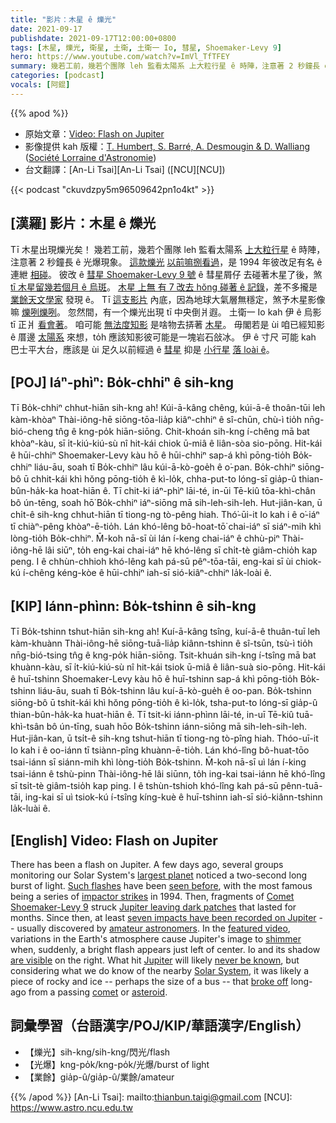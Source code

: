 ```yaml
---
title: "影片：木星 ê 爍光"
date: 2021-09-17
publishdate: 2021-09-17T12:00:00+0800
tags: [木星, 爍光, 衛星, 土衛, 土衛一 Io, 彗星, Shoemaker-Levy 9]
hero: https://www.youtube.com/watch?v=ImVl_TfTFEY
summary: 幾若工前，幾若个團隊 leh 監看太陽系 上大粒行星 ê 時陣，注意著 2 秒鐘長 ê 光爆現象。
categories: [podcast]
vocals: [阿錕]
---
```


{{% apod %}}

- 原始文章：[Video: Flash on Jupiter](https://apod.nasa.gov/apod/ap210917.html)
- 影像提供 kah 版權：[T. Humbert, S. Barré, A. Desmougin & D. Walliang](mailto:contact@astronomie54.fr) ([Société Lorraine d'Astronomie](https://www.astronomie54.fr/))
- 台文翻譯：[An-Li Tsai][An-Li Tsai] ([NCU][NCU])

{{< podcast "ckuvdzpy5m96509642pn1o4kt" >}}

## [漢羅] 影片：木星 ê 爍光
Tī 木星出現爍光矣！
幾若工前，幾若个團隊 leh 監看太陽系 [上大粒行星][largest planet] ê 時陣，注意著 2 秒鐘長 ê 光爆現象。
[這款爍光][Such flashes] [以前嘛捌看過][seen before]，是 1994 年彼改足有名 ê 連紲 [相碰][impactor strikes]。
彼改 ê [彗星 Shoemaker-Levy 9 號][Comet Shoemaker-Levy 9] ê 彗星屑仔 去碰著木星了後，煞 [tī 木星留幾若個月 ê 烏斑][Jupiter leaving dark patches]。
[木星 上無 有 7 改去 hŏng 碰著 ê 記錄][seven impacts have been recorded on Jupiter]，差不多攏是 [業餘天文學家][amateur astronomers] 發現 ê。
Tī [這支影片][featured video] 內底，因為地球大氣層無穩定，煞予木星影像嘛 [爍咧爍咧][shimmer]。
忽然間，有一个爍光出現 tī 中央倒爿遐。
土衛一 Io kah 伊 ê 烏影 tī 正爿 [看會著][are visible]。
咱可能 [無法度知影][never be known] 是啥物去挵著 [木星][Jupiter]。
毋閣若是 ùi 咱已經知影 ê 厝邊 [太陽系][Solar System] 來想，to̍h 應該知影彼可能是一塊岩石敆冰。
伊 ê 寸尺 可能 kah 巴士平大台，應該是 ùi 足久以前經過 ê [彗星][comet] 抑是 [小行星][asteroid] [落 loài ê][broke off]。

## [POJ] Iáⁿ-phìⁿ: Bo̍k-chhiⁿ ê sih-kng
Tī Bo̍k-chhiⁿ chhut-hiān sih-kng ah!
Kúi-ā-kâng chêng, kúi-ā-ê thoân-tūi leh kàm-khòaⁿ Thài-iông-hē siōng-tōa-lia̍p kiâⁿ-chhiⁿ ê sî-chūn, chù-ì tio̍h nn̄g-bió-cheng tn̂g ê kng-po̍k hiān-siōng.
Chit-khoán sih-kng í-chêng mā bat khòaⁿ-kàu, sī i̍t-kiú-kiú-sù nî hit-kái chiok ū-miâ ê liân-sòa sio-pōng.
Hit-kái ê hūi-chhiⁿ Shoemaker-Levy kàu hō ê hūi-chhiⁿ sap-á khì pōng-tio̍h Bo̍k-chhiⁿ liáu-āu, soah tī Bo̍k-chhiⁿ lâu kúi-ā-kò-goe̍h ê o͘-pan.
Bo̍k-chhiⁿ siōng-bô ū chhit-kái khì hŏng pōng-tio̍h ê kì-lo̍k, chha-put-to lóng-sī gia̍p-û thian-bûn-ha̍k-ka hoat-hiān ê.
Tī chit-ki iáⁿ-phìⁿ lāi-té, in-ūi Tē-kiû tōa-khì-chân bô ún-tēng, soah hō͘ Bo̍k-chhiⁿ iáⁿ-siōng mā sih-leh-sih-leh.
Hut-jiân-kan, ū chi̍t-ê sih-kng chhut-hiān tī tiong-ng tò-pêng hiah.
Thó͘-ūi-it Io kah i ê o͘-iáⁿ tī chiàⁿ-pêng khòaⁿ-ē-tio̍h.
Lán khó-lêng bô-hoat-tō͘ chai-iáⁿ sī siáⁿ-mih khì lòng-tio̍h Bo̍k-chhiⁿ.
M̄-koh nā-sī ùi lán í-keng chai-iáⁿ ê chhù-piⁿ Thài-iông-hē lâi siūⁿ, to̍h eng-kai chai-iáⁿ hē khó-lêng sī chi̍t-tè giâm-chio̍h kap peng.
I ê chhùn-chhioh khó-lêng kah pá-sū pêⁿ-tōa-tāi, eng-kai sī ùi chiok-kú í-chêng kéng-kòe ê hūi-chhiⁿ iah-sī sió-kiâⁿ-chhiⁿ la̍k-loài ê.

## [KIP] Iánn-phìnn: Bo̍k-tshinn ê sih-kng
Tī Bo̍k-tshinn tshut-hiān sih-kng ah!
Kuí-ā-kâng tsîng, kuí-ā-ê thuân-tuī leh kàm-khuànn Thài-iông-hē siōng-tuā-lia̍p kiânn-tshinn ê sî-tsūn, tsù-ì tio̍h nn̄g-bió-tsing tn̂g ê kng-po̍k hiān-siōng.
Tsit-khuán sih-kng í-tsîng mā bat khuànn-kàu, sī i̍t-kiú-kiú-sù nî hit-kái tsiok ū-miâ ê liân-suà sio-pōng.
Hit-kái ê huī-tshinn Shoemaker-Levy kàu hō ê huī-tshinn sap-á khì pōng-tio̍h Bo̍k-tshinn liáu-āu, suah tī Bo̍k-tshinn lâu kuí-ā-kò-gue̍h ê oo-pan.
Bo̍k-tshinn siōng-bô ū tshit-kái khì hŏng pōng-tio̍h ê kì-lo̍k, tsha-put-to lóng-sī gia̍p-û thian-bûn-ha̍k-ka huat-hiān ê.
Tī tsit-ki iánn-phìnn lāi-té, in-uī Tē-kiû tuā-khì-tsân bô ún-tīng, suah hōo Bo̍k-tshinn iánn-siōng mā sih-leh-sih-leh.
Hut-jiân-kan, ū tsi̍t-ê sih-kng tshut-hiān tī tiong-ng tò-pîng hiah.
Thóo-uī-it Io kah i ê oo-iánn tī tsiànn-pîng khuànn-ē-tio̍h.
Lán khó-lîng bô-huat-tōo tsai-iánn sī siánn-mih khì lòng-tio̍h Bo̍k-tshinn.
M̄-koh nā-sī uì lán í-king tsai-iánn ê tshù-pinn Thài-iông-hē lâi siūnn, to̍h ing-kai tsai-iánn hē khó-lîng sī tsi̍t-tè giâm-tsio̍h kap ping.
I ê tshùn-tshioh khó-lîng kah pá-sū pênn-tuā-tāi, ing-kai sī uì tsiok-kú í-tsîng kíng-kuè ê huī-tshinn iah-sī sió-kiânn-tshinn la̍k-luài ê.


## [English] Video: Flash on Jupiter
There has been a flash on Jupiter.
A few days ago, several groups monitoring our Solar System's [largest planet][largest planet] noticed a two-second long burst of light.
[Such flashes][Such flashes] have been [seen before][seen before], with the most famous being a series of [impactor strikes][impactor strikes] in 1994.
Then, fragments of [Comet Shoemaker-Levy 9][Comet Shoemaker-Levy 9] struck [Jupiter leaving dark patches][Jupiter leaving dark patches] that lasted for months.
Since then, at least [seven impacts have been recorded on Jupiter][seven impacts have been recorded on Jupiter] -- usually discovered by [amateur astronomers][amateur astronomers].
In the [featured video][featured video], variations in the Earth's atmosphere cause Jupiter's image to [shimmer][shimmer] when, suddenly, a bright flash appears just left of center.
Io and its shadow [are visible][are visible] on the right.
What hit [Jupiter][Jupiter] will likely [never be known][never be known], but considering what we do know of the nearby [Solar System][Solar System], it was likely a piece of rocky and ice -- perhaps the size of a bus -- that [broke off][broke off] long-ago from a passing [comet][comet] or [asteroid][asteroid].

## 詞彙學習（台語漢字/POJ/KIP/華語漢字/English）
- 【爍光】sih-kng/sih-kng/閃光/flash
- 【光爆】kng-po̍k/kng-po̍k/光爆/burst of light
- 【業餘】gia̍p-û/gia̍p-û/業餘/amateur

{{% /apod %}}
[An-Li Tsai]: mailto:thianbun.taigi@gmail.com
[NCU]: https://www.astro.ncu.edu.tw

[largest planet]:https://solarsystem.nasa.gov/planets/jupiter/overview/
[Such flashes]:https://www.cieletespace.fr/actualites/3-telescopes-amateurs-francais-detectent-un-impact-sur-jupiter
[seen before]:https://apod.nasa.gov/apod/ap090731.html
[impactor strikes]:https://en.wikipedia.org/wiki/Comet_Shoemaker%E2%80%93Levy_9#Impacts
[Comet Shoemaker-Levy 9]:https://en.wikipedia.org/wiki/Comet_Shoemaker%E2%80%93Levy_9
[Jupiter leaving dark patches]:https://apod.nasa.gov/apod/ap001105.html
[seven impacts have been recorded on Jupiter]:https://en.wikipedia.org/wiki/Impact_events_on_Jupiter
[amateur astronomers]:https://nightsky.jpl.nasa.gov/
[featured video]:https://youtu.be/ImVl_TfTFEY
[shimmer]:https://apod.nasa.gov/apod/ap000725.html
[are visible]:https://skyandtelescope.org/wp-content/plugins/observing-tools/jupiter_moons/jupiter.html
[Jupiter]:https://apod.nasa.gov/apod/ap190908.html
[never be known]:https://i.pinimg.com/280x280_RS/9b/79/69/9b7969699810176138a9ca6573a2e598.jpg
[Solar System]:https://solarsystem.nasa.gov/solar-system/our-solar-system/in-depth/
[broke off]:https://apod.nasa.gov/apod/ap200315.html
[comet]:https://apod.nasa.gov/apod/ap200722.html
[asteroid]:https://apod.nasa.gov/apod/ap200916.html
